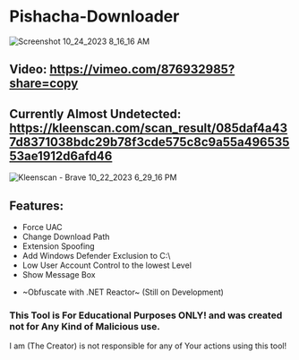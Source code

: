 # Pishacha-Downloader



![Screenshot 10_24_2023 8_16_16 AM](https://github.com/HamanHarasha/Pishacha-Downloader/assets/135638516/55910710-c83c-46cf-8c69-c8022c6af904)


## Video: https://vimeo.com/876932985?share=copy

## Currently Almost Undetected: https://kleenscan.com/scan_result/085daf4a437d8371038bdc29b78f3cde575c8c9a55a49653553ae1912d6afd46
![Kleenscan - Brave 10_22_2023 6_29_16 PM](https://github.com/HamanHarasha/Pishacha-Downloader/assets/135638516/647fac70-03bf-485f-a3b6-e162e83e1562)

## Features:
- Force UAC
- Change Download Path
- Extension Spoofing
- Add Windows Defender Exclusion to C:\
- Low User Account Control to the lowest Level
- Show Message Box
* ~Obfuscate with .NET Reactor~ (Still on Development)

### This Tool is For Educational Purposes ONLY! and was created not for Any Kind of Malicious use. 
I am (The Creator) is not responsible for any of Your actions using this tool!
